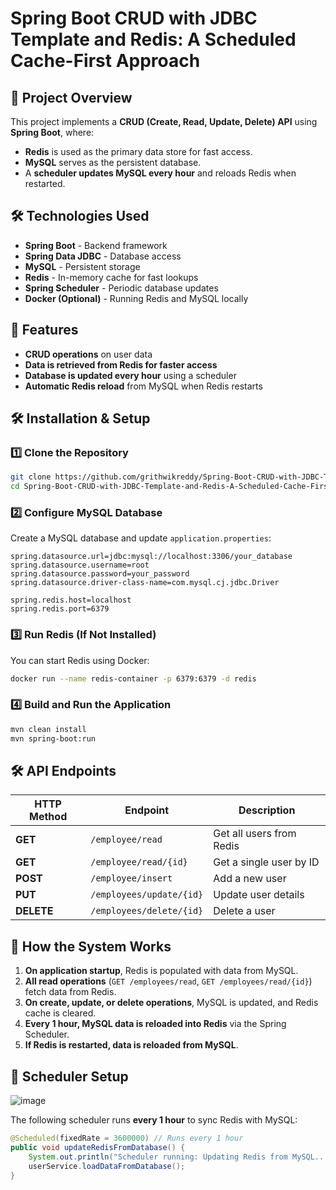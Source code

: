 # **Spring Boot CRUD with JDBC Template and Redis: A Scheduled Cache-First Approach**

## **📌 Project Overview**
This project implements a **CRUD (Create, Read, Update, Delete) API** using **Spring Boot**, where:
- **Redis** is used as the primary data store for fast access.
- **MySQL** serves as the persistent database.
- A **scheduler updates MySQL every hour** and reloads Redis when restarted.

## **🛠️ Technologies Used**
- **Spring Boot** - Backend framework
- **Spring Data JDBC** - Database access
- **MySQL** - Persistent storage
- **Redis** - In-memory cache for fast lookups
- **Spring Scheduler** - Periodic database updates
- **Docker (Optional)** - Running Redis and MySQL locally

## **🚀 Features**
- **CRUD operations** on user data
- **Data is retrieved from Redis for faster access**
- **Database is updated every hour** using a scheduler
- **Automatic Redis reload** from MySQL when Redis restarts

## **🛠️ Installation & Setup**
### **1️⃣ Clone the Repository**
```bash
git clone https://github.com/grithwikreddy/Spring-Boot-CRUD-with-JDBC-Template-and-Redis-A-Scheduled-Cache-First-Approach.git
cd Spring-Boot-CRUD-with-JDBC-Template-and-Redis-A-Scheduled-Cache-First-Approach
```

### **2️⃣ Configure MySQL Database**
Create a MySQL database and update `application.properties`:
```properties
spring.datasource.url=jdbc:mysql://localhost:3306/your_database
spring.datasource.username=root
spring.datasource.password=your_password
spring.datasource.driver-class-name=com.mysql.cj.jdbc.Driver

spring.redis.host=localhost
spring.redis.port=6379
```

### **3️⃣ Run Redis (If Not Installed)**
You can start Redis using Docker:
```bash
docker run --name redis-container -p 6379:6379 -d redis
```

### **4️⃣ Build and Run the Application**
```bash
mvn clean install
mvn spring-boot:run
```

## **🛠️ API Endpoints**
| HTTP Method | Endpoint | Description |
|------------|---------|-------------|
| **GET** | `/employee/read` | Get all users from Redis |
| **GET** | `/employee/read/{id}` | Get a single user by ID |
| **POST** | `/employee/insert` | Add a new user |
| **PUT** | `/employees/update/{id}` | Update user details |
| **DELETE** | `/employees/delete/{id}` | Delete a user |

## **📌 How the System Works**
1. **On application startup**, Redis is populated with data from MySQL.
2. **All read operations** (`GET /employees/read`, `GET /employees/read/{id}`) fetch data from Redis.
3. **On create, update, or delete operations**, MySQL is updated, and Redis cache is cleared.
4. **Every 1 hour, MySQL data is reloaded into Redis** via the Spring Scheduler.
5. **If Redis is restarted, data is reloaded from MySQL**.

## **📌 Scheduler Setup**
![image](https://github.com/user-attachments/assets/3798c377-36b9-454d-b2d1-564c43845c6c)

The following scheduler runs **every 1 hour** to sync Redis with MySQL:
```java
@Scheduled(fixedRate = 3600000) // Runs every 1 hour
public void updateRedisFromDatabase() {
    System.out.println("Scheduler running: Updating Redis from MySQL...");
    userService.loadDataFromDatabase();
}
```

